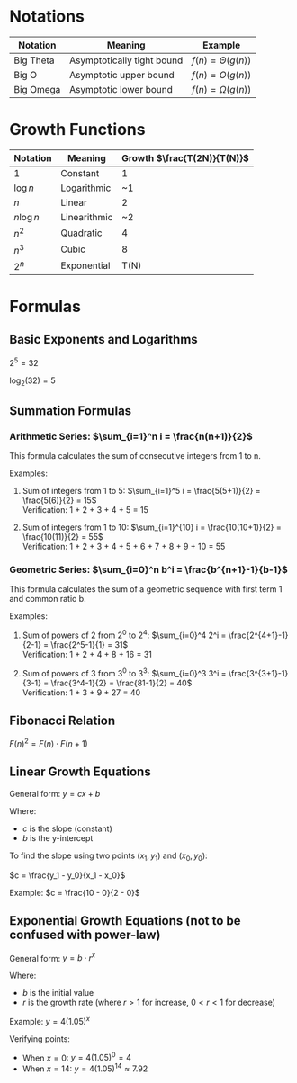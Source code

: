 # Notations

| Notation  | Meaning                    | Example               |
|-----------|----------------------------|-----------------------|
| Big Theta | Asymptotically tight bound | $f(n) = \Theta(g(n))$ |
| Big O     | Asymptotic upper bound     | $f(n) = O(g(n))$      |
| Big Omega | Asymptotic lower bound     | $f(n) = \Omega(g(n))$ |

# Growth Functions

| Notation   | Meaning      | Growth $\frac{T(2N)}{T(N)}$ |
|------------|--------------|-----------------------------|
| $1$        | Constant     | 1                           |
| $\log n$   | Logarithmic  | ~1                          |
| $n$        | Linear       | 2                           |
| $n \log n$ | Linearithmic | ~2                          |
| $n^2$      | Quadratic    | 4                           |
| $n^3$      | Cubic        | 8                           |
| $2^n$      | Exponential  | T(N)                        |

# Formulas

## Basic Exponents and Logarithms

$2^5 = 32$

$\log_2(32) = 5$

## Summation Formulas

### Arithmetic Series: $\sum_{i=1}^n i = \frac{n(n+1)}{2}$

This formula calculates the sum of consecutive integers from 1 to n.

Examples:

1. Sum of integers from 1 to 5:
   $\sum_{i=1}^5 i = \frac{5(5+1)}{2} = \frac{5(6)}{2} = 15$  
   Verification: 1 + 2 + 3 + 4 + 5 = 15

2. Sum of integers from 1 to 10:
   $\sum_{i=1}^{10} i = \frac{10(10+1)}{2} = \frac{10(11)}{2} = 55$  
   Verification: 1 + 2 + 3 + 4 + 5 + 6 + 7 + 8 + 9 + 10 = 55

### Geometric Series: $\sum_{i=0}^n b^i = \frac{b^{n+1}-1}{b-1}$

This formula calculates the sum of a geometric sequence with first term 1 and
common ratio b.

Examples:

1. Sum of powers of 2 from $2^0$ to $2^4$:
   $\sum_{i=0}^4 2^i = \frac{2^{4+1}-1}{2-1} = \frac{2^5-1}{1} = 31$  
   Verification: 1 + 2 + 4 + 8 + 16 = 31

2. Sum of powers of 3 from $3^0$ to $3^3$:
   $\sum_{i=0}^3 3^i = \frac{3^{3+1}-1}{3-1} = \frac{3^4-1}{2} = \frac{81-1}{2} = 40$  
   Verification: 1 + 3 + 9 + 27 = 40

## Fibonacci Relation

$F(n)^2 = F(n) \cdot F(n+1)$

## Linear Growth Equations

General form: $y = cx + b$

Where:

- $c$ is the slope (constant)
- $b$ is the y-intercept

To find the slope using two points $(x_1, y_1)$ and $(x_0, y_0)$:

$c = \frac{y_1 - y_0}{x_1 - x_0}$

Example: $c = \frac{10 - 0}{2 - 0}$

## Exponential Growth Equations (not to be confused with power-law)

General form: $y = b \cdot r^x$

Where:

- $b$ is the initial value
- $r$ is the growth rate (where $r > 1$ for increase, $0 < r < 1$ for decrease)

Example: $y = 4(1.05)^x$

Verifying points:

- When $x = 0$: $y = 4(1.05)^0 = 4$
- When $x = 14$: $y = 4(1.05)^{14} \approx 7.92$

